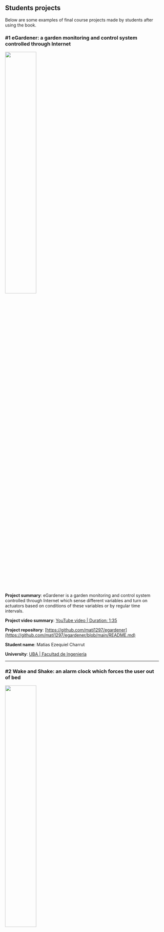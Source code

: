 ## Students projects 

Below are some examples of final course projects made by students after using the book.

### #1 eGardener: a garden monitoring and control system controlled through Internet

<img src="https://github.com/armBookCodeExamples/StudentsProjects/blob/main/eGardener.png" style="width:45%;">

**Project summary**: eGardener is a garden monitoring and control system controlled through Internet which sense different variables and turn on actuators based on conditions of these variables or by regular time intervals.

**Project video summary**: [YouTube video | Duration: 1:35](https://youtu.be/BZyBL0NqB34)

**Project repository**: [https://github.com/mati1297/egardener](https://github.com/mati1297/egardener/blob/main/README.md)

**Student name**: Matias Ezequiel Charrut

**University**: [UBA | Facultad de Ingeniería](https://www.fi.uba.ar/)

---

### #2 Wake and Shake: an alarm clock which forces the user out of bed

<img src="https://github.com/armBookCodeExamples/StudentsProjects/blob/main/wakeandshakepic.png" style="width:45%;">

**Project summary**: Wake and Shake is an alarm clock which at the instance of the set alarm time, the user's blanket is pulled off their bed, a bright light turns on, and an annoying buzzer sounds. In order to stop the alarm, the user must get out of bed and stand in front of an IR sensor for a given amount of time (3 seconds for this demo). Once the alarm is off, the light remains on if there is not enough light already in the room, and turns off when there is.

**Project video summary**: [YouTube video | Duration: 2:11](https://youtu.be/qOXlusPb564)

**Project repository**: [https://github.com/dylandrobi/WakeAndShake](https://github.com/dylandrobi/WakeAndShake/blob/master/README.md)

**Students name**: Dylan Robichaud and Gabi Acosta

**University**: [Union College](https://www.union.edu/ecbe)

---

### #3 GPS tracker: A system for intelligence operations

<img src="https://github.com/armBookCodeExamples/StudentsProjects/blob/main/GPStracker.jpg" style="width:45%;">

**Project summary**: GPS tracker system for intelligence operations consists of an autonomous device built with the objective of getting its localization and sending it to a remote base, in order to keep track of a vehicle.

**Project video summary**: [YouTube video | Duration: 1:52](https://youtu.be/a8jGT762qU8)

**Project repository**: [https://github.com/FacundoBaez1994/Rastreador-GPS-](https://github.com/FacundoBaez1994/Rastreador-GPS-/blob/master/Readme.md)

**Student name**: Facundo Emiliano Baez

**University**: [UBA | Facultad de Ingeniería](https://www.fi.uba.ar/)

---

### #4 E Save Bluetooth: Regulates electrical consumption at home

<img src="https://github.com/armBookCodeExamples/StudentsProjects/blob/main/eSaveB_portada.png" style="width:45%;">

**Project summary**: E-Save Bluetooth is a low cost device which turns an electric appliance off if it does not detect presence in its environment for a certain period of time. It can be configured via Bluetooth Low Energy.

**Project video summary**: [YouTube video | Duration: 1:53](https://youtu.be/7VQmzgYBaYI)

**Project repository**: [https://github.com/deve023/E-Save_Bluetooth](https://github.com/deve023/E-Save_Bluetooth/blob/main/README.md)

**Student name**: Agustín Mariano De Vedia

**University**: [UBA | Facultad de Ingeniería](https://www.fi.uba.ar/)

---

### #5 PetFeeder: A remote pet feeder system.

<img src="https://github.com/armBookCodeExamples/StudentsProjects/blob/main/PetFeeder.png" style="width:45%;">

**Project summary**: PetFeeder is a remote pet feeder system. This system notifies the user when the plate is empty and allows its filling with a portion that is a configurable parameter. This can be done with a button or using a smartphone.

**Project video summary**: [YouTube video | Duration: 1:53](https://youtu.be/LcujW_UazSI)

**Project repository**: [https://github.com/UlisesMontenegro/PetFeeder](https://github.com/UlisesMontenegro/PetFeeder/blob/master/README.md)

**Student name**: Ulises Montenegro

**University**: [UBA | Facultad de Ingeniería](https://www.fi.uba.ar/)

---
